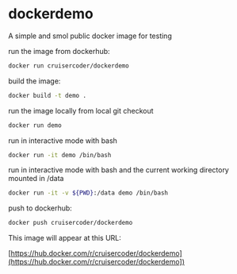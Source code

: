 # dockerdemo
A simple and smol public docker image for testing

run the image from dockerhub:

```bash
docker run cruisercoder/dockerdemo
```

build the image:

```bash
docker build -t demo .
```

run the image locally from local git checkout

```bash
docker run demo
```

run in interactive mode with bash

```bash
docker run -it demo /bin/bash
```

run in interactive mode with bash and the current working directory mounted in /data

```bash
docker run -it -v ${PWD}:/data demo /bin/bash
```

push to dockerhub:

```bash
docker push cruisercoder/dockerdemo
```

This image will appear at this URL:

[https://hub.docker.com/r/cruisercoder/dockerdemo](https://hub.docker.com/r/cruisercoder/dockerdemo])


